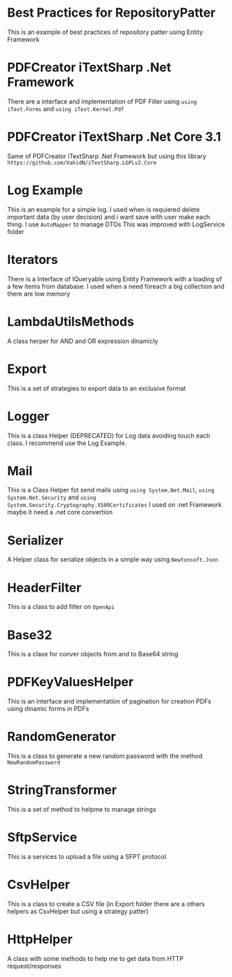 # Best Practices for RepositoryPatter
This is an example of best practices of repository patter using Entity Framework

# PDFCreator iTextSharp .Net Framework
There are a interface and implementation of PDF Filler using `using iText.Forms` and `using iText.Kernel.Pdf`

# PDFCreator iTextSharp .Net Core 3.1
Same of PDFCreator iTextSharp .Net Framework but using this library `https://github.com/VahidN/iTextSharp.LGPLv2.Core`

# Log Example
This is an example for a simple log. I used when is requiered delete important data (by user decision) and i want save with user make each thing. I use `AutoMapper` to manage DTOs
This was improved with LogService folder

# Iterators
There is a Interface of IQueryable using Entity Framework with a loading of a few items from database. I used when a need foreach a big collection and there are low memory

# LambdaUtilsMethods
A class herper for AND and OR expression dinamicly

# Export
This is a set of strategies to export data to an exclusive format

# Logger
This is a class Helper (DEPRECATED) for Log data avoiding touch each class. I recommend use the Log Example.

# Mail
This is a Class Helper fot send mails using  `using System.Net.Mail`, `using System.Net.Security` and `using System.Security.Cryptography.X509Certificates`
I used on .net Framework maybe it need a .net core convertion

# Serializer
A Helper class for serialize objects in a simple way using `Newtonsoft.Json` 

# HeaderFilter
This is a class to add filter on `OpenApi`

# Base32
This is a clase for conver objects from and to Base64 string

# PDFKeyValuesHelper
This is an interface and implementation of pagination for creation PDFs using dinamic forms in PDFs

# RandomGenerator
This is a class to generate a new random password with the method `NewRandomPassword` 

# StringTransformer
This is a set of method to helpme to manage strings

# SftpService
This is a services to upload a file using a SFPT protocol

# CsvHelper
This is a class to create a CSV file (in Export folder there are a others helpers as CsvHelper but using a strategy patter)

# HttpHelper
A class with some methods to help me to get data from HTTP request/responses